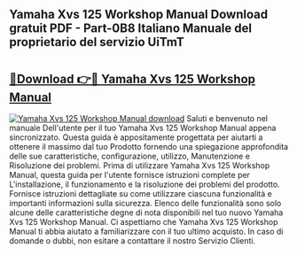 ## Yamaha Xvs 125 Workshop Manual Download gratuit PDF - Part-0B8 Italiano Manuale del proprietario del servizio UiTmT

# <h2><a href="http://dfg1zh.blite.top/?on=Yamaha+Xvs+125+Workshop+Manual">🔗Download 👉🔴 Yamaha Xvs 125 Workshop Manual</a></h2>

[![Yamaha Xvs 125 Workshop Manual download](https://i.imgur.com/lujVjoI.png)](http://dfg1zh.blite.top/?on=Yamaha+Xvs+125+Workshop+Manual)
Saluti e benvenuto nel manuale Dell'utente per il tuo Yamaha Xvs 125 Workshop Manual appena sincronizzato. Questa guida è appositamente progettata per aiutarti a ottenere il massimo dal tuo Prodotto fornendo una spiegazione approfondita delle sue caratteristiche, configurazione, utilizzo, Manutenzione e Risoluzione dei problemi. Prima di utilizzare Yamaha Xvs 125 Workshop Manual, questa guida per l'utente fornisce istruzioni complete per L'installazione, il funzionamento e la risoluzione dei problemi del prodotto. Fornisce istruzioni dettagliate su come utilizzare ciascuna funzionalità e importanti informazioni sulla sicurezza. Elenco delle funzionalità sono solo alcune delle caratteristiche degne di nota disponibili nel tuo nuovo Yamaha Xvs 125 Workshop Manual. Ci aspettiamo che Yamaha Xvs 125 Workshop Manual ti abbia aiutato a familiarizzare con il tuo ultimo acquisto. In caso di domande o dubbi, non esitare a contattare il nostro Servizio Clienti.
